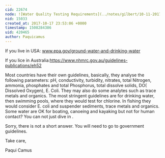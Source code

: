 ```yaml
---
cid: 22674
node: ![Water Quality Testing Requirements](../notes/gilbert/10-11-2017/water-quality-testing-requirements)
nid: 15033
created_at: 2017-10-17 23:53:06 +0000
timestamp: 1508284386
uid: 420465
author: Paquicamus
---
```


If you live in USA: www.epa.gov/ground-water-and-drinking-water

If you lice in Australia:https://www.nhmrc.gov.au/guidelines-publications/eh52

Most countries have their own guidelines, basically, they analyse the following parameters: pH, conductivity, turbidity, nitrates, total Nitrogen, ammonia, phosphates and total Phosphorus, total dissolve solids, DO( Dissolved Oxygen), E. Coli.
They may also do some analytes such as trace metals and organics.
The most stringent guidelines are for drinking water, then swimming pools, where they would test for chlorine.
In fishing they would consider E. coli and suspender sediments, trace metals and organics.
Some water are OK for boating, canoeing and kayaking but not for human contact? You can not just dive in .

Sorry, there is not a short answer. You will need to go to government guidelines. 

Take care, 

Paqui Camus 